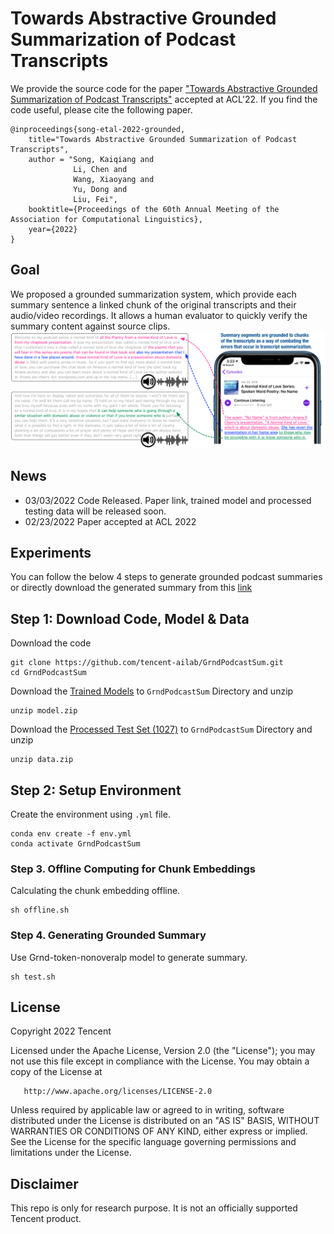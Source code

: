 # Towards Abstractive Grounded Summarization of Podcast Transcripts
We provide the source code for the paper ["Towards Abstractive Grounded Summarization of Podcast Transcripts"]() accepted at ACL'22. If you find the code useful, please cite the following paper.

    @inproceedings{song-etal-2022-grounded,
        title="Towards Abstractive Grounded Summarization of Podcast Transcripts",
        author = "Song, Kaiqiang and
                  Li, Chen and
                  Wang, Xiaoyang and
                  Yu, Dong and
                  Liu, Fei",
        booktitle={Proceedings of the 60th Annual Meeting of the Association for Computational Linguistics},
        year={2022}
    }

## Goal
We proposed a grounded summarization system, which provide each summary sentence a linked chunk of the original transcripts and their audio/video recordings. It allows a human evaluator to quickly verify the summary content against source clips.
![example](https://raw.githubusercontent.com/tencent-ailab/GrndPodcastSum/main/example.png)

## News
+ 03/03/2022 Code Released. Paper link, trained model and processed testing data will be released soon.
+ 02/23/2022 Paper accepted at ACL 2022

## Experiments

You can follow the below 4 steps to generate grounded podcast summaries or directly download the generated summary from this [link]()
  
## Step 1: Download Code, Model & Data
Download the code
```shell
git clone https://github.com/tencent-ailab/GrndPodcastSum.git
cd GrndPodcastSum
```


Download the [Trained Models]() to ``GrndPodcastSum`` Directory and unzip
```shell
unzip model.zip
```

Download the [Processed Test Set (1027)](https://tencentamerica-my.sharepoint.com/:u:/p/riversong/EUzHYm1Y89NGq5IA4T0f8ygBJ8GWE3EF2nue_umULelN5A?e=AeTDyg) to ``GrndPodcastSum`` Directory and unzip
```shell
unzip data.zip
```

## Step 2: Setup Environment
Create the environment using ``.yml`` file. 
```shell
conda env create -f env.yml
conda activate GrndPodcastSum
```

### Step 3. Offline Computing for Chunk Embeddings
Calculating the chunk embedding offline.
```shell
sh offline.sh
```

### Step 4. Generating Grounded Summary
Use Grnd-token-nonoveralp model to generate summary.
```shell
sh test.sh
```

## License
   Copyright 2022 Tencent

   Licensed under the Apache License, Version 2.0 (the "License");
   you may not use this file except in compliance with the License.
   You may obtain a copy of the License at

       http://www.apache.org/licenses/LICENSE-2.0

   Unless required by applicable law or agreed to in writing, software
   distributed under the License is distributed on an "AS IS" BASIS,
   WITHOUT WARRANTIES OR CONDITIONS OF ANY KIND, either express or implied.
   See the License for the specific language governing permissions and
   limitations under the License.
   
 ## Disclaimer
 This repo is only for research purpose. It is not an officially supported Tencent product.
